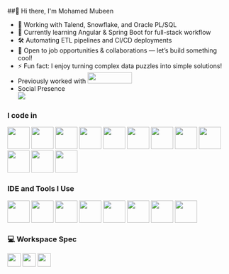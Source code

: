 ##👋 Hi there, I'm Mohamed Mubeen
- 🔭 Working with Talend, Snowflake, and Oracle PL/SQL  
- 🌱 Currently learning Angular & Spring Boot for full-stack workflow  
- 🛠️ Automating ETL pipelines and CI/CD deployments  
- 🤝 Open to job opportunities & collaborations — let’s build something cool!  
- ⚡ Fun fact: I enjoy turning complex data puzzles into simple solutions!
- Previously worked with [<img src="https://cognizant.scene7.com/is/content/cognizant/COG-Logo-2022-1?fmt=png-alpha" height="25" width="100" background-coor="white">](https://www.cognizant.com/)
- Social Presence <br>
 [<img src="https://img.shields.io/badge/LinkedIn-0077B5?style=for-the-badge&logo=linkedin&logoColor=white" />](http://www.linkedin.com/in/mohamedmubeenm/)

### I code in
<img height="50" width="50" src="https://img.icons8.com/color/48/000000/java-coffee-cup-logo.png" /> <img height="50" width="50" src="https://img.icons8.com/?size=100&id=XnaFYq2CF3iS&format=png&color=000000"> <img height="50" width="50" src="https://img.icons8.com/?size=100&id=GlN24LRjUhww&format=png&color=000000"> <img height="50" width="50" src="https://img.icons8.com/?size=100&id=39913&format=png&color=000000"> <img height="50" width="50" src="https://img.icons8.com/color/48/000000/mysql-logo.png"/> <img height="50" width="50" src="https://img.icons8.com/?size=100&id=dSnah6CSCxRG&format=png&color=000000"> <img height="50" width="50" src="https://img.icons8.com/color/48/000000/c-programming.png" /> <img height="50" width="50" src="https://img.icons8.com/color/48/000000/c-plus-plus-logo.png" /> <img height="50" width="50" src="https://img.icons8.com/color/48/000000/python.png" /> <img height="50" width="50" src="https://img.icons8.com/color/48/000000/html-5.png" /> <img height="50" width="50" src="https://img.icons8.com/color/48/000000/mongodb.png"/> <img height="50" width="50" src="https://img.icons8.com/color/48/000000/nodejs.png"/> 
### IDE and Tools I Use
<img height="50" width="50" src="https://logowik.com/content/uploads/images/talend5625.jpg"> <img height="50" width="50" src="https://companieslogo.com/img/orig/INFA-c4767c1c.png?t=1720244492">
<img height="50" width="50" src="https://img.icons8.com/?size=100&id=61466&format=png&color=000000"> <img height="50" width="50" src="https://img.icons8.com/color/48/000000/visual-studio-code-2019.png"/> <img height="50" width="50" src="https://img.icons8.com/color/48/000000/pycharm.png"/> <img height="50" width="50" src="https://img.icons8.com/color/50/000000/git.png"/> <img height="50" width="50" src="https://img.icons8.com/dusk/64/000000/anaconda.png"/> <img height="50" src="https://img.icons8.com/officel/480/null/java-eclipse.png"/>
### 💻 Workspace Spec
<img height="30" src="https://encrypted-tbn0.gstatic.com/images?q=tbn:ANd9GcShOGAIfPkgkmT34lyB4XPlXKAX0nR2rP2tEQ&s">
 <img height="30" src="https://img.shields.io/badge/NVIDIA-GTX1650-76B900?style=for-the-badge&logo=nvidia&logoColor=white"/> 
 <img height="30" src="https://img.shields.io/badge/AMD-Ryzen_5_4600H-ED1C24?style=for-the-badge&logo=amd&logoColor=white"/> 
<!---
Mubeen-227452/Mubeen-227452 is a ✨ special ✨ repository because its `README.md` (this file) appears on your GitHub profile.
You can click the Preview link to take a look at your changes.
--->
